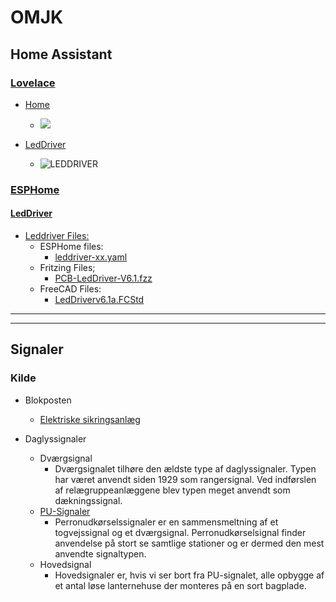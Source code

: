 # OMJK

## Home Assistant

### [Lovelace](./HomeAssistant/Lovelace/lovelace.md)

* [Home](./HomeAssistant/Lovelace/lovelace.md)
  * [![](./HomeAssistant/Lovelace/images/Skærmbillede%20fra%202024-01-03%2021-52-45.png)](./HomeAssistant/Lovelace/lovelace.md)

* [LedDriver]()
  * ![LEDDRIVER](./HomeAssistant/Lovelace/images/Skærmbillede%20fra%202024-01-06%2012-04-10.png)

### [ESPHome](./HomeAssistant/ESPHome/esphome.md)

#### [LedDriver](./HomeAssistant/ESPHome/esphome.md)

* [Leddriver Files:](./HomeAssistant/ESPHome/esphome.md)
  * ESPHome files:
    * [leddriver-xx.yaml](./leddriver-xx.yaml)
  * Fritzing Files;
    * [PCB-LedDriver-V6.1.fzz](https://github.com/sekt1953/Fritzing/blob/main/My_PCB/LedDriver/v6.1/PCB-LedDriver-V6.1.fzz)
  * FreeCAD Files:
    * [LedDriverv6.1a.FCStd](https://github.com/sekt1953/FreeCAD/blob/main/LeadDriverv6.1/LedDriverv6.1a.FCStd)

<hr/><hr/>

## Signaler

### Kilde

* Blokposten
  * [Elektriske sikringsanlæg](https://www.blokposten.dk/sikr/elek/elek-index.htm)

* Daglyssignaler
  * Dværgsignal
    * Dværgsignalet tilhøre den ældste type af daglyssignaler. Typen har været anvendt siden 1929 som rangersignal. Ved indførslen af relægruppeanlæggene blev typen meget anvendt som dækningssignal.
  * [PU-Signaler](./signaler/PU-Signaler.md)
    * Perronudkørselssignaler er en sammensmeltning af et togvejssignal og et dværgsignal. Perronudkørselsignal finder anvendelse på stort se samtlige stationer og er dermed den mest anvendte signaltypen.
  * Hovedsignal
    * Hovedsignaler er, hvis vi ser bort fra PU-signalet, alle opbygge af et antal løse lanternehuse der monteres på en sort bagplade.
